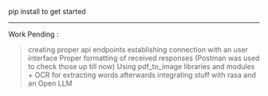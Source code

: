 pip install to get started

------

Work Pending :

> creating proper api endpoints establishing connection with an user interface
> Proper formatting of received responses (Postman was used to check those up till now)
> Using pdf_to_image libraries and modules + OCR for extracting words afterwards
> integrating stuff with rasa and an Open LLM
